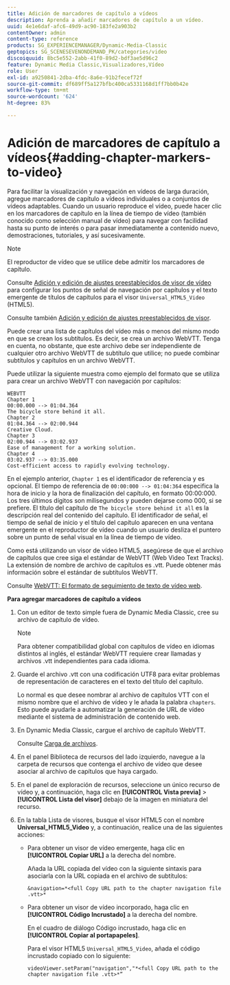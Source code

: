 ```yaml
---
title: Adición de marcadores de capítulo a vídeos
description: Aprenda a añadir marcadores de capítulo a un vídeo.
uuid: 4e1e6daf-afc6-49d9-ac90-183fe2a903b2
contentOwner: admin
content-type: reference
products: SG_EXPERIENCEMANAGER/Dynamic-Media-Classic
geptopics: SG_SCENESEVENONDEMAND_PK/categories/video
discoiquuid: 8bc5e552-2abb-41f0-89d2-bdf3ae5d96c2
feature: Dynamic Media Classic,Visualizadores,Vídeo
role: User
exl-id: a9250841-2dba-4fdc-8a6e-91b2fecef72f
source-git-commit: df689ff5a127bfbc400ca5331168d1ff7bb0b42e
workflow-type: tm+mt
source-wordcount: '624'
ht-degree: 83%

---
```


# Adición de marcadores de capítulo a vídeos{#adding-chapter-markers-to-video}

Para facilitar la visualización y navegación en vídeos de larga duración, agregue marcadores de capítulo a vídeos individuales o a conjuntos de vídeos adaptables. Cuando un usuario reproduce el vídeo, puede hacer clic en los marcadores de capítulo en la línea de tiempo de vídeo (también conocido como selección manual de vídeo) para navegar con facilidad hasta su punto de interés o para pasar inmediatamente a contenido nuevo, demostraciones, tutoriales, y así sucesivamente.

>[!NOTE]
>
>El reproductor de vídeo que se utilice debe admitir los marcadores de capítulo.

Consulte [Adición y edición de ajustes preestablecidos de visor de vídeo](previewing-videos-video-viewer.md#adding_or_editing_a_video_viewer_preset) para configurar los puntos de señal de navegación por capítulos y el texto emergente de títulos de capítulos para el visor `Universal_HTML5_Video` (HTML5).

Consulte también [Adición y edición de ajustes preestablecidos de visor](application-setup.md#adding_and_editing_viewer_presets).

Puede crear una lista de capítulos del vídeo más o menos del mismo modo en que se crean los subtítulos. Es decir, se crea un archivo WebVTT. Tenga en cuenta, no obstante, que este archivo debe ser independiente de cualquier otro archivo WebVTT de subtítulo que utilice; no puede combinar subtítulos y capítulos en un archivo WebVTT.

Puede utilizar la siguiente muestra como ejemplo del formato que se utiliza para crear un archivo WebVTT con navegación por capítulos:

```as3
WEBVTT 
Chapter 1 
00:00.000 --> 01:04.364 
The bicycle store behind it all. 
Chapter 2 
01:04.364 --> 02:00.944 
Creative Cloud. 
Chapter 3 
02:00.944 --> 03:02.937 
Ease of management for a working solution. 
Chapter 4 
03:02.937 --> 03:35.000 
Cost-efficient access to rapidly evolving technology.
```

En el ejemplo anterior, `Chapter 1` es el identificador de referencia y es opcional. El tiempo de referencia de `00:00:000 --> 01:04:364` especifica la hora de inicio y la hora de finalización del capítulo, en formato 00:00:000. Los tres últimos dígitos son milisegundos y pueden dejarse como 000, si se prefiere. El título del capítulo de `The bicycle store behind it all` es la descripción real del contenido del capítulo. El identificador de señal, el tiempo de señal de inicio y el título del capítulo aparecen en una ventana emergente en el reproductor de vídeo cuando un usuario desliza el puntero sobre un punto de señal visual en la línea de tiempo de vídeo.

Como está utilizando un visor de vídeo HTML5, asegúrese de que el archivo de capítulos que cree siga el estándar de WebVTT (Web Video Text Tracks). La extensión de nombre de archivo de capítulos es .vtt. Puede obtener más información sobre el estándar de subtítulos WebVTT.

Consulte [WebVTT: El formato de seguimiento de texto de vídeo web](https://dev.w3.org/html5/webvtt/).

**Para agregar marcadores de capítulo a vídeos**

1. Con un editor de texto simple fuera de Dynamic Media Classic, cree su archivo de capítulo de vídeo.

   >[!NOTE]
   >
   >Para obtener compatibilidad global con capítulos de vídeo en idiomas distintos al inglés, el estándar WebVTT requiere crear llamadas y archivos .vtt independientes para cada idioma.

1. Guarde el archivo .vtt con una codificación UTF8 para evitar problemas de representación de caracteres en el texto del título del capítulo.

   Lo normal es que desee nombrar al archivo de capítulos VTT con el mismo nombre que el archivo de vídeo y le añada la palabra `chapters`. Esto puede ayudarle a automatizar la generación de URL de vídeo mediante el sistema de administración de contenido web.

1. En Dynamic Media Classic, cargue el archivo de capítulo WebVTT.

   Consulte [Carga de archivos](uploading-files.md#uploading_files).

1. En el panel Biblioteca de recursos del lado izquierdo, navegue a la carpeta de recursos que contenga el archivo de vídeo que desee asociar al archivo de capítulos que haya cargado.
1. En el panel de exploración de recursos, seleccione un único recurso de vídeo y, a continuación, haga clic en **[!UICONTROL Vista previa]** > **[!UICONTROL Lista del visor]** debajo de la imagen en miniatura del recurso.
1. En la tabla Lista de visores, busque el visor HTML5 con el nombre **Universal_HTML5_Video** y, a continuación, realice una de las siguientes acciones:

   * Para obtener un visor de vídeo emergente, haga clic en **[!UICONTROL Copiar URL]** a la derecha del nombre.

      Añada la URL copiada del vídeo con la siguiente sintaxis para asociarla con la URL copiada en el archivo de subtítulos:

      `&navigation=*<full Copy URL path to the chapter navigation file .vtt>*`

   * Para obtener un visor de vídeo incorporado, haga clic en **[!UICONTROL Código Incrustado]** a la derecha del nombre.

      En el cuadro de diálogo Código incrustado, haga clic en **[!UICONTROL Copiar al portapapeles]**.

      Para el visor HTML5 `Universal_HTML5_Video`, añada el código incrustado copiado con lo siguiente:

      `videoViewer.setParam("navigation","*<full Copy URL path to the chapter navigation file .vtt>*”`
